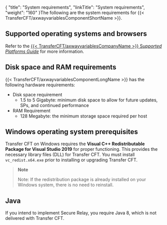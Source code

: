 {
    "title": "System requirements",
    "linkTitle": "System requirements",
    "weight": "160"
}The following are the system requirements for {{< TransferCFT/axwayvariablesComponentShortName  >}}.

Supported operating systems and browsers
----------------------------------------

Refer to the [{{< TransferCFT/axwayvariablesCompanyName  >}} S*upported Platforms Guide*](https://docs.axway.com/bundle/Axway_Products_SupportedPlatforms_allOS_en/resource/Axway_Products_SupportedPlatforms_allOS_en.pdf) for more information.

Disk space and RAM requirements
-------------------------------

{{< TransferCFT/axwayvariablesComponentLongName  >}} has the following hardware requirements:

- Disk space requirement
    -   1.5 to 5 Gigabyte: minimum disk space to allow for future updates, SPs, and continued performance
- RAM Requirement
    -   128 Megabyte: the minimum storage space required per host

Windows operating system prerequisites
--------------------------------------

Transfer CFT on Windows requires the **Visual C++ Redistributable Package for Visual Studio 2019** for proper functioning. This provides the necessary library files (DLL) for Transfer CFT. You must install `vc_redist.x64.exe` prior to installing or upgrading Transfer CFT.

> **Note**
>
> Note: If the redistribution package is already installed on your Windows system, there is no need to reinstall.

Java
----

If you intend to implement Secure Relay, you require Java 8, which is not delivered with Transfer CFT.
